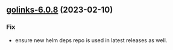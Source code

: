 

## [golinks-6.0.8](https://github.com/truecharts/charts/compare/golinks-6.0.7...golinks-6.0.8) (2023-02-10)

### Fix

- ensure new helm deps repo is used in latest releases as well.
  
  
